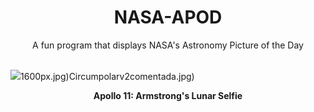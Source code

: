 <div align="center">
  <h1>
    NASA-APOD
  </h1>
</div>
  
<div align="center">
  A fun program that displays NASA's Astronomy Picture of the Day
</div>

<br>

![](https://apod.nasa.gov/apod/image/2307/AldrinVisor_Apollo11_4096.jpg)1600px.jpg)Circumpolarv2comentada.jpg)

<p align = "center">
  <b>Apollo 11: Armstrong's Lunar Selfie</b>
</p>
